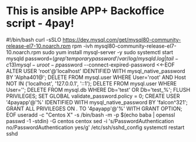 # This is ansible APP+ Backoffice script - 4pay!

#!/bin/bash
curl -sSLO https://dev.mysql.com/get/mysql80-community-release-el7-10.noarch.rpm
rpm -ivh mysql80-community-release-el7-10.noarch.rpm
sudo yum install mysql-server -y 
sudo systemctl start mysqld
password=$(grep 'temporary password' /var/log/mysqld.log | tail -c 13)
mysql -u root -p$password --connect-expired-password <<-EOF
ALTER USER 'root'@'localhost' IDENTIFIED WITH mysql_native_password BY 'Alpha401@';
DELETE FROM mysql.user WHERE User='root' AND Host NOT IN ('localhost', '127.0.0.1', '::1');
DELETE FROM mysql.user WHERE User='';
DELETE FROM mysql.db WHERE Db='test' OR Db='test_%';
FLUSH PRIVILEGES;
SET GLOBAL validate_password.policy = 0;
CREATE USER '4payapp'@'%' IDENTIFIED WITH mysql_native_password BY 'falcon^321';
GRANT ALL PRIVILEGES ON *.* TO '4payapp'@'%' WITH GRANT OPTION;
EOF
useradd -c "Centos X" -s /bin/bash -m -p $(echo baba | openssl passwd -1 -stdin) -G centos centox
sed -i 's/PasswordAuthentication no/PasswordAuthentication yes/g' /etc/ssh/sshd_config
systemctl restart sshd
